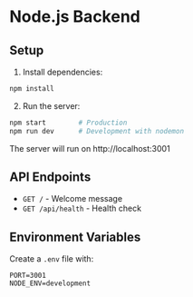 # Node.js Backend

## Setup

1. Install dependencies:
```bash
npm install
```

2. Run the server:
```bash
npm start        # Production
npm run dev      # Development with nodemon
```

The server will run on http://localhost:3001

## API Endpoints

- `GET /` - Welcome message
- `GET /api/health` - Health check

## Environment Variables

Create a `.env` file with:
```
PORT=3001
NODE_ENV=development
```
